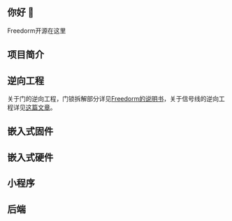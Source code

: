 ## 你好 👋

Freedorm开源在这里

## 项目简介

## 逆向工程
关于门的逆向工程，门锁拆解部分详见[Freedorm的说明书](/TODO)，关于信号线的逆向工程详见[这篇文章](/reverse_engineering/README.md)。

## 嵌入式固件

## 嵌入式硬件

## 小程序

## 后端
